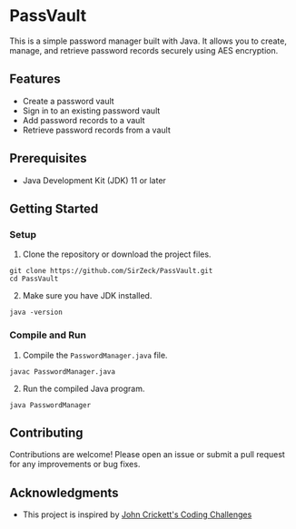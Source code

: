 # PassVault

This is a simple password manager built with Java. It allows you to create, manage, and retrieve password records securely using AES encryption.

## Features

- Create a password vault
- Sign in to an existing password vault
- Add password records to a vault
- Retrieve password records from a vault

## Prerequisites

- Java Development Kit (JDK) 11 or later

## Getting Started

### Setup

1. Clone the repository or download the project files.
```text
git clone https://github.com/SirZeck/PassVault.git
cd PassVault
```

2. Make sure you have JDK installed.
```text
java -version
```

### Compile and Run

1. Compile the `PasswordManager.java` file.
```shell
javac PasswordManager.java
```

2. Run the compiled Java program.
```shell
java PasswordManager
```
## Contributing

Contributions are welcome! Please open an issue or submit a pull request for any improvements or bug fixes.

## Acknowledgments

- This project is inspired by [John Crickett's Coding Challenges](https://codingchallenges.fyi/challenges/challenge-password-manager)